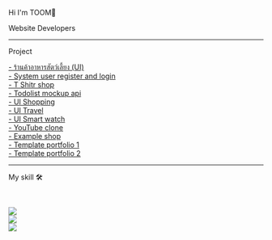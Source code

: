 <div>
  <p>Hi I'm TOOM👋</p>
  <p>Website Developers</p>
</div>

<hr>

<div>
  <p>Project</p>
  <a href="https://online-pet-shop.netlify.app/" target="_blank">- ร้านค้าอาหารสัตว์เลี้ยง (UI)</a> <br>
  <a href="https://register-login-reactjs.netlify.app/" target="_blank">- System user register and login</a> <br>
  <a href="https://toomdev-tshirt-wb-ui.netlify.app/" target="_blank">- T Shitr shop</a> <br>
  <a href="https://toomdev-todolist.netlify.app/" target="_blank">- Todolist mockup api</a> <br>
  <a href="https://toomdev-ecommerce-ui.netlify.app/" target="_blank">- UI Shopping</a> <br>
  <a href="https://toomdev-ui-travel.netlify.app/" target="_blank">- UI Travel</a> <br>
  <a href="https://toomdev-ui-smart-watch.netlify.app/" target="_blank">- UI Smart watch</a> <br>
  <a href="https://toomdev-example-youtubeclone.netlify.app/" target="_blank">- YouTube clone</a> <br>
  <a href="https://toomdev-example-cat-coffee.netlify.app/" target="_blank">- Example shop</a> <br>
  <a href="https://toomdev-portfolio-template-v2.netlify.app/" target="_blank">- Template portfolio 1</a> <br>
  <a href="https://toomdev-portfolio-template-v1.netlify.app/" target="_blank">- Template portfolio 2</a> <br>
</div>

<hr>

<div>
  
  My skill 🛠️

  <br/>
  
  <p align="left">
    
  <a href="">
    <img src="https://skillicons.dev/icons?i=html,css,js,bootstrap,tailwind"/>
  </a>
  
  <br/>
  
  <a href="">
    <img src="https://skillicons.dev/icons?i=react,nextjs,nodejs,mongodb,mysql"/>
  </a>
  
  <br/>
  
  <a href="">
    <img src="https://skillicons.dev/icons?i=npm,vscode,vite,vercel,postman"/>
  </a>
  
</p>
  
</div>
